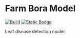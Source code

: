 # Farm Bora Model

[![Build](https://github.com/farm-bora/farm-bora-model/actions/workflows/build-containers.yml/badge.svg)](https://github.com/farm-bora/farm-bora-model/actions/workflows/build-containers.yml)
[![Static Badge](https://img.shields.io/badge/Browse_On-Code_Engine-blue)](https://farm-bora-model.18rsgxmzc56t.eu-gb.codeengine.appdomain.cloud/)

Leaf disease detection model.
